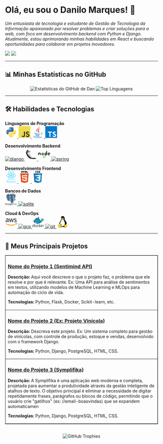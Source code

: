 # Olá, eu sou o Danilo Marques! 👋
*Um entusiasta de tecnologia e estudante de Gestão de Tecnologia da Informação apaixonado por resolver problemas e criar soluções para a web, com foco em desenvolvimento backend com Python e Django. Atualmente, estou aprimorando minhas habilidades em React e buscando oportunidades para colaborar em projetos inovadores.*

<div>
  <a href="https://www.linkedin.com/in/danilo_marques/" target="_blank"><img src="https://img.shields.io/badge/-LinkedIn-%230077B5?style=for-the-badge&logo=linkedin&logoColor=white" target="_blank"></a>
  <a href="mailto:d.silvamartques@gmail.comn"><img src="https://img.shields.io/badge/-Gmail-%23333?style=for-the-badge&logo=gmail&logoColor=white" target="_blank"></a>
</div>

<hr/>

## 📊 Minhas Estatísticas no GitHub
<div align="center">
<img height="180em" src="https://github-readme-stats.vercel.app/api?username=danmarquees&show_icons=true&theme=radical&hide_border=true&count_private=true&include_all_commits=true" alt="Estatísticas do GitHub de Dan"/>
<img height="180em" src="https://github-readme-stats.vercel.app/api/top-langs/?username=danmarquees&layout=compact&theme=radical&hide_border=true" alt="Top Linguagens"/>
</div>
<hr/>

## 🛠️ Habilidades e Tecnologias

**Linguagens de Programação**
<br/>
<a href="https://www.python.org" target="_blank" rel="noreferrer"> <img src="https://raw.githubusercontent.com/devicons/devicon/master/icons/python/python-original.svg" alt="python" width="40" height="40"/> </a>
<a href="https://developer.mozilla.org/en-US/docs/Web/JavaScript" target="_blank" rel="noreferrer"> <img src="https://raw.githubusercontent.com/devicons/devicon/master/icons/javascript/javascript-original.svg" alt="javascript" width="40" height="40"/> </a>
<a href="https://www.java.com" target="_blank" rel="noreferrer"> <img src="https://raw.githubusercontent.com/devicons/devicon/master/icons/java/java-original.svg" alt="java" width="40" height="40"/> </a>
<a href="https://www.typescriptlang.org/" target="_blank" rel="noreferrer"> <img src="https://raw.githubusercontent.com/devicons/devicon/master/icons/typescript/typescript-original.svg" alt="typescript" width="40" height="40"/> </a>



**Desenvolvimento Backend**
<br/>
<a href="https://www.djangoproject.com/" target="_blank" rel="noreferrer"> <img src="https://cdn.worldvectorlogo.com/logos/django.svg" alt="django" width="40" height="40"/> </a>
<a href="https://flask.palletsprojects.com/" target="_blank" rel="noreferrer"> <img src="https://raw.githubusercontent.com/devicons/devicon/master/icons/flask/flask-original.svg" alt="flask" width="40" height="40"/> </a>
<a href="https://nodejs.org" target="_blank" rel="noreferrer"> <img src="https://raw.githubusercontent.com/devicons/devicon/master/icons/nodejs/nodejs-original-wordmark.svg" alt="nodejs" width="40" height="40"/> </a>
<a href="https://spring.io/" target="_blank" rel="noreferrer"> <img src="https://www.vectorlogo.zone/logos/springio/springio-icon.svg" alt="spring" width="40" height="40"/> </a>

**Desenvolvimento Frontend**
<br/>
<a href="https://reactjs.org/" target="_blank" rel="noreferrer"> <img src="https://raw.githubusercontent.com/devicons/devicon/master/icons/react/react-original-wordmark.svg" alt="react" width="40" height="40"/> </a>
<a href="https://www.w3.org/html/" target="_blank" rel="noreferrer"> <img src="https://raw.githubusercontent.com/devicons/devicon/master/icons/html5/html5-original-wordmark.svg" alt="html5" width="40" height="40"/> </a>
<a href="https://www.w3schools.com/css/" target="_blank" rel="noreferrer"> <img src="https://raw.githubusercontent.com/devicons/devicon/master/icons/css3/css3-original-wordmark.svg" alt="css3" width="40" height="40"/> </a>

**Bancos de Dados**
<br/>
<a href="https://www.postgresql.org" target="_blank" rel="noreferrer"> <img src="https://raw.githubusercontent.com/devicons/devicon/master/icons/postgresql/postgresql-original-wordmark.svg" alt="postgresql" width="40" height="40"/> </a>
<a href="https://www.sqlite.org/" target="_blank" rel="noreferrer"> <img src="https://www.vectorlogo.zone/logos/sqlite/sqlite-icon.svg" alt="sqlite" width="40" height="40"/> </a>

**Cloud & DevOps**
<br/>
<a href="https://aws.amazon.com" target="_blank" rel="noreferrer"> <img src="https://raw.githubusercontent.com/devicons/devicon/master/icons/amazonwebservices/amazonwebservices-original-wordmark.svg" alt="aws" width="40" height="40"/> </a>
<a href="https://cloud.google.com" target="_blank" rel="noreferrer"> <img src="https://www.vectorlogo.zone/logos/google_cloud/google_cloud-icon.svg" alt="gcp" width="40" height="40"/> </a>
<a href="https://www.docker.com/" target="_blank" rel="noreferrer"> <img src="https://raw.githubusercontent.com/devicons/devicon/master/icons/docker/docker-original-wordmark.svg" alt="docker" width="40" height="40"/> </a>
<a href="https://git-scm.com/" target="_blank" rel="noreferrer"> <img src="https://www.vectorlogo.zone/logos/git-scm/git-scm-icon.svg" alt="git" width="40" height="40"/> </a>
<a href="https://www.linux.org/" target="_blank" rel="noreferrer"> <img src="https://raw.githubusercontent.com/devicons/devicon/master/icons/linux/linux-original.svg" alt="linux" width="40" height="40"/> </a>


<hr/>

## 🚀 Meus Principais Projetos
<table border="1" cellpadding="15">
  <tr>
    <td>
      <h3><a href="(https://github.com/danmarquees/sentimind-api)">Nome do Projeto 1 (Sentimind API)</a></h3>
      <p><strong>Descrição:</strong> Aqui você descreve o que o projeto faz, o problema que ele resolve e por que é relevante. Ex: Uma API para análise de sentimentos em textos, utilizando modelos de Machine Learning e MLOps para automação do ciclo de vida.</p>
      <p><strong>Tecnologias:</strong> Python, Flask, Docker, Scikit-learn, etc.</p>
    </td>
  </tr>
  <tr>
    <td>
      <h3><a href="URL_DO_SEU_PROJETO_2">Nome do Projeto 2 (Ex: Projeto Vinícola)</a></h3>
      <p><strong>Descrição:</strong> Descreva este projeto. Ex: Um sistema completo para gestão de vinícolas, com controle de produção, estoque e vendas, desenvolvido com o framework Django.</p>
      <p><strong>Tecnologias:</strong> Python, Django, PostgreSQL, HTML, CSS.</p>
    </td>
  </tr>
  <tr>
    <td>
      <h3><a href="(https://github.com/danmarquees/symplifika-django">Nome do Projeto 3 (Symplifika)</a></h3>
      <p><strong>Descrição:</strong> A Symplifika é uma aplicação web moderna e completa, projetada para aumentar a produtividade através da gestão inteligente de atalhos de texto. O objetivo principal é eliminar a necessidade de digitar repetidamente frases, parágrafos ou blocos de código, permitindo que o usuário crie "gatilhos" (ex: //email-boasvindas) que se expandem automaticamen</p>
      <p><strong>Tecnologias:</strong> Python, Django, PostgreSQL, HTML, CSS.</p>
    </td>
  </tr>
</table>

<br/>
<div align="center">
<img src="https://github-profile-trophy.vercel.app/?username=danmarquees&theme=radical&row=1&column=7" alt="GitHub Trophies"/>
</div>
